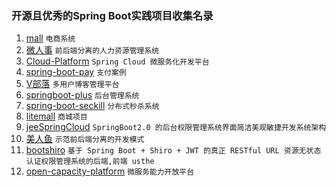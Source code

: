 ### 开源且优秀的Spring Boot实践项目收集名录
1. [mall](https://github.com/macrozheng/mall) `电商系统`
2. [微人事](https://github.com/lenve/vhr) `前后端分离的人力资源管理系统`
3. [Cloud-Platform](https://gitee.com/geek_qi/cloud-platform) `Spring Cloud 微服务化开发平台`
4. [spring-boot-pay](https://gitee.com/52itstyle/spring-boot-pay) `支付案例`
5. [V部落](https://github.com/lenve/VBlog) `多用户博客管理平台`
6. [springboot-plus](https://gitee.com/xiandafu/springboot-plus) `后台管理系统` 
7. [spring-boot-seckill](https://gitee.com/52itstyle/spring-boot-seckill) `分布式秒杀系统`
8. [litemall](https://github.com/linlinjava/litemall) `商城项目`
9. [jeeSpringCloud](https://gitee.com/JeeHuangBingGui/jeeSpringCloud) `SpringBoot2.0 的后台权限管理系统界面简洁美观敏捷开发系统架构`
10. [美人鱼](https://gitee.com/mumu-osc/NiceFish) `示范前后端分离的开发模式`
11. [bootshiro](https://gitee.com/tomsun28/bootshiro) `基于 Spring Boot + Shiro + JWT 的真正 RESTful URL 资源无状态认证权限管理系统的后端,前端 usthe `
12. [open-capacity-platform](https://gitee.com/owenwangwen/open-capacity-platform) `微服务能力开放平台`